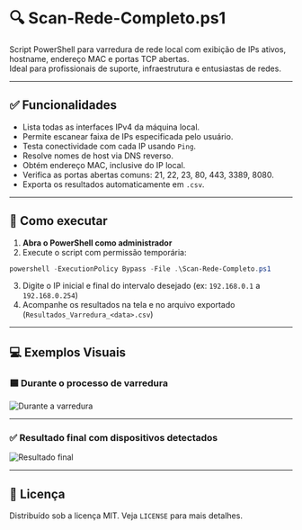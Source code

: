 # 🔍 Scan-Rede-Completo.ps1

Script PowerShell para varredura de rede local com exibição de IPs ativos, hostname, endereço MAC e portas TCP abertas.  
Ideal para profissionais de suporte, infraestrutura e entusiastas de redes.

---

## ✅ Funcionalidades

- Lista todas as interfaces IPv4 da máquina local.
- Permite escanear faixa de IPs especificada pelo usuário.
- Testa conectividade com cada IP usando `Ping`.
- Resolve nomes de host via DNS reverso.
- Obtém endereço MAC, inclusive do IP local.
- Verifica as portas abertas comuns: 21, 22, 23, 80, 443, 3389, 8080.
- Exporta os resultados automaticamente em `.csv`.

---

## 🚀 Como executar

1. **Abra o PowerShell como administrador**
2. Execute o script com permissão temporária:

```powershell
powershell -ExecutionPolicy Bypass -File .\Scan-Rede-Completo.ps1
```

3. Digite o IP inicial e final do intervalo desejado (ex: `192.168.0.1` a `192.168.0.254`)
4. Acompanhe os resultados na tela e no arquivo exportado (`Resultados_Varredura_<data>.csv`)

---

## 💻 Exemplos Visuais

### 🟦 Durante o processo de varredura

![Durante a varredura](img/varredura-processo.png)

---

### ✅ Resultado final com dispositivos detectados

![Resultado final](img/varredura-resultado.png)

---

## 📄 Licença

Distribuído sob a licença MIT. Veja `LICENSE` para mais detalhes.
